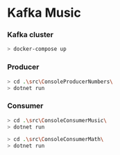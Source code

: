 # Kafka Music

### Kafka cluster

```bash
> docker-compose up
```

### Producer

```bash
> cd .\src\ConsoleProducerNumbers\
> dotnet run
```

### Consumer

```bash
> cd .\src\ConsoleConsumerMusic\
> dotnet run
```

```bash
> cd .\src\ConsoleConsumerMath\
> dotnet run
```
